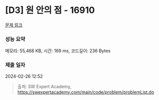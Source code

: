 # [D3] 원 안의 점 - 16910 

[문제 링크](https://swexpertacademy.com/main/code/problem/problemDetail.do?contestProbId=AYcllbDqUVgDFASR) 

### 성능 요약

메모리: 55,468 KB, 시간: 169 ms, 코드길이: 236 Bytes

### 제출 일자

2024-02-26 12:52



> 출처: SW Expert Academy, https://swexpertacademy.com/main/code/problem/problemList.do